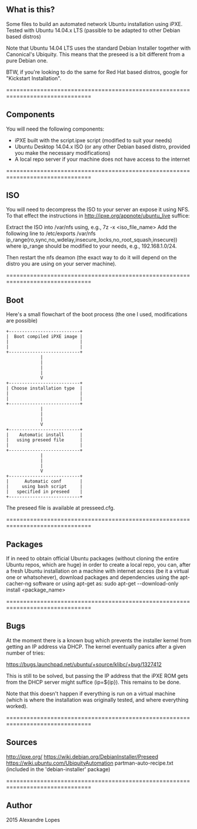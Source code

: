 ## What is this?

Some files to build an automated network Ubuntu installation using iPXE.
Tested with Ubuntu 14.04.x LTS
(passible to be adapted to other Debian based distros)

Note that Ubuntu 14.04 LTS uses the standard Debian Installer together
with Canonical's Ubiquity. This means that the preseed is a bit
different from a pure Debian one.

BTW, if you're looking to do the same for Red Hat based distros, google for 
"Kickstart Installation".

===============================================================================
## Components

You will need the following components:

* iPXE built with the script.ipxe script (modified to suit your needs)
* Ubuntu Desktop 14.04.x ISO (or any other Debian based distro, provided you 
                              make the necessary modifications)
* A local repo server if your machine does not have access to the internet

===============================================================================
## ISO

You will need to decompress the ISO to your server an expose it using NFS.
To that effect the instructions in <http://ipxe.org/appnote/ubuntu_live>
suffice:

Extract the ISO into /var/nfs using, e.g., 7z -x <iso_file_name>
Add the following line to /etc/exports
 /var/nfs ip_range(ro,sync,no_wdelay,insecure_locks,no_root_squash,insecure))
where ip_range should be modified to your needs, e.g., 192.168.1.0/24.

Then restart the nfs deamon (the exact way to do it will depend on the distro
                             you are using on your server machine).

===============================================================================
## Boot

Here's a small flowchart of the boot process
(the one I used, modifications are possible)

    +---------------------------+
    |  Boot compiled iPXE image |
    |                           | 
    |                           | 
    +---------------------------+
                 |
                 |
                 |
                 |
                 V
    +---------------------------+
    | Choose installation type  |
    |                           | 
    |                           | 
    +---------------------------+
                 |
                 |
                 |
                 V 
    +---------------------------+
    |    Automatic install      |
    |   using preseed file      |
    |                           |
    +---------------------------+
                 |
                 |
                 |
                 V 
    +---------------------------+
    |      Automatic conf       |
    |     using bash script     |
    |   specified in preseed    |
    +---------------------------+
    
The preseed file is available at presseed.cfg.

===============================================================================
## Packages

If in need to obtain official Ubuntu packages (without cloning the entire
Ubuntu repos, which are huge) in order to create a local repo, you can, 
after a fresh Ubuntu installation on a machine with internet access 
(be it a virtual one or whatsohever), download packages and dependencies 
using the apt-cacher-ng software or using apt-get as:
    sudo apt-get --download-only install <package_name>

===============================================================================
## Bugs

At the moment there is a known bug which prevents the installer kernel from 
getting an IP address via DHCP. The kernel eventually panics after a given 
number of tries:

<https://bugs.launchpad.net/ubuntu/+source/klibc/+bug/1327412>

This is still to be solved, but passing the IP address that the iPXE ROM gets 
from the DHCP server might suffice (ip=${ip}). This remains to be done.

Note that this doesn't happen if everything is run on a virtual machine
(which is where the installation was originally tested, and where everything
worked).

===============================================================================
## Sources

<http://ipxe.org/>
<https://wiki.debian.org/DebianInstaller/Preseed>
<https://wiki.ubuntu.com/UbiquityAutomation>
partman-auto-recipe.txt (included in the 'debian-installer' package)

===============================================================================
## Author

2015 Alexandre Lopes

